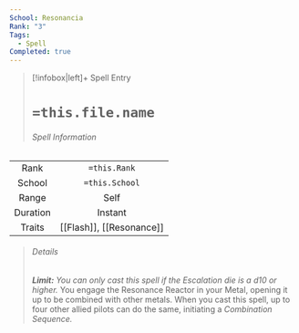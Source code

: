 ```yaml
---
School: Resonancia
Rank: "3"
Tags:
  - Spell
Completed: true
---
```

> [!infobox|left]+ Spell Entry
> # `=this.file.name`
> ###### Spell Information
|        |                |
|:------:|:--------------:|
|  Rank  |  `=this.Rank`  |
| School | `=this.School` |
| Range  |      Self          |
|  Duration     |    Instant            |
| Traits |    [[Flash]], [[Resonance]]            |
> ###### *Details*
> ***Limit:*** *You can only cast this spell if the Escalation die is a d10 or higher.*
> You engage the Resonance Reactor in your Metal, opening it up to be combined with other metals. When you cast this spell, up to four other allied pilots can do the same, initiating a *Combination Sequence.* 
